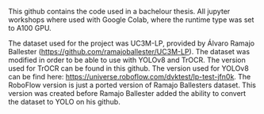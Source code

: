 This github contains the code used in a bachelour thesis. All jupyter workshops where used with Google Colab, where the runtime type was set to A100 GPU.

The dataset used for the project was UC3M-LP, provided by Álvaro Ramajo Ballester (https://github.com/ramajoballester/UC3M-LP). The dataset was modified in order to be able to use with YOLOv8 and TrOCR. The version used for TrOCR can be found in this github. The version used for YOLOv8 can be find here: https://universe.roboflow.com/dvktest/lp-test-jfn0k. 
The RoboFlow version is just a ported version of Ramajo Ballesters dataset. This version was created before Ramajo Ballester added the ability to convert the dataset to YOLO on his github.
